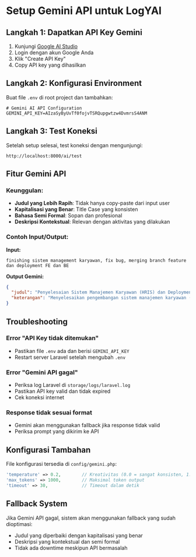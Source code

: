 # Setup Gemini API untuk LogYAI

## Langkah 1: Dapatkan API Key Gemini

1. Kunjungi [Google AI Studio](https://makersuite.google.com/app/apikey)
2. Login dengan akun Google Anda
3. Klik "Create API Key"
4. Copy API key yang dihasilkan

## Langkah 2: Konfigurasi Environment

Buat file `.env` di root project dan tambahkan:

```env
# Gemini AI API Configuration
GEMINI_API_KEY=AIzaSyByUvTf0fojvTSRQupgwtzw4DvmrsS4ANM
```

## Langkah 3: Test Koneksi

Setelah setup selesai, test koneksi dengan mengunjungi:

```
http://localhost:8000/ai/test
```

## Fitur Gemini API

### Keunggulan:
- **Judul yang Lebih Rapih**: Tidak hanya copy-paste dari input user
- **Kapitalisasi yang Benar**: Title Case yang konsisten
- **Bahasa Semi Formal**: Sopan dan profesional
- **Deskripsi Kontekstual**: Relevan dengan aktivitas yang dilakukan

### Contoh Input/Output:

**Input:**
```
finishing sistem management karyawan, fix bug, merging branch feature dan deployment FE dan BE
```

**Output Gemini:**
```json
{
  "judul": "Penyelesaian Sistem Manajemen Karyawan (HRIS) dan Deployment",
  "keterangan": "Menyelesaikan pengembangan sistem manajemen karyawan (HRIS) dengan fokus pada perbaikan bug yang ditemukan selama proses integrasi. Melakukan merging branch fitur untuk memastikan konsistensi dan stabilitas kode, serta melanjutkan proses deployment untuk frontend dan backend agar sistem dapat berjalan optimal di lingkungan produksi."
}
```

## Troubleshooting

### Error "API Key tidak ditemukan"
- Pastikan file `.env` ada dan berisi `GEMINI_API_KEY`
- Restart server Laravel setelah mengubah `.env`

### Error "Gemini API gagal"
- Periksa log Laravel di `storage/logs/laravel.log`
- Pastikan API key valid dan tidak expired
- Cek koneksi internet

### Response tidak sesuai format
- Gemini akan menggunakan fallback jika response tidak valid
- Periksa prompt yang dikirim ke API

## Konfigurasi Tambahan

File konfigurasi tersedia di `config/gemini.php`:

```php
'temperature' => 0.2,        // Kreativitas (0.0 = sangat konsisten, 1.0 = sangat kreatif)
'max_tokens' => 1000,        // Maksimal token output
'timeout' => 30,             // Timeout dalam detik
```

## Fallback System

Jika Gemini API gagal, sistem akan menggunakan fallback yang sudah dioptimasi:
- Judul yang diperbaiki dengan kapitalisasi yang benar
- Deskripsi yang kontekstual dan semi formal
- Tidak ada downtime meskipun API bermasalah
